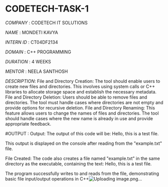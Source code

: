 # CODETECH-TASK-1

*COMPANY* : CODETECH IT SOLUTIONS

*NAME* : MONDETI KAVYA

*INTERN ID* : CT04DF2134

*DOMAIN* : C++ PROGRAMMING

*DURATION* : 4 WEEKS

*MENTOR* : NEELA SANTHOSH

*DESCRIPTION*:  File and Directory Creation:
The tool should enable users to create new files and directories. This involves using system calls or C++ libraries to allocate storage space and establish the necessary metadata.
File and Directory Deletion:
Users should be able to remove files and directories. The tool must handle cases where directories are not empty and provide options for recursive deletion.
File and Directory Renaming:
This feature allows users to change the names of files and directories. The tool should handle cases where the new name is already in use and provide appropriate feedback.

#OUTPUT : Output:
The output of this code will be:
Hello, this is a test file.

This output is displayed on the console after reading from the "example.txt" file.

File Created:
The code also creates a file named "example.txt" in the same directory as the executable, containing the text:
Hello, this is a test file.

The program successfully writes to and reads from the file, demonstrating basic file input/output operations in C++![Uploading image.png…]()




